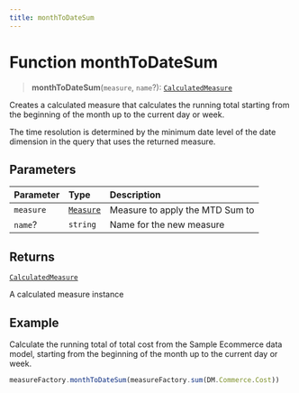 ```yaml
---
title: monthToDateSum
---
```


# Function monthToDateSum

> **monthToDateSum**(`measure`, `name`?): [`CalculatedMeasure`](../../../interfaces/interface.CalculatedMeasure.md)

Creates a calculated measure that calculates the running total starting from the beginning
of the month up to the current day or week.

The time resolution is determined by the minimum date level of the date dimension in the query
that uses the returned measure.

## Parameters

| Parameter | Type | Description |
| :------ | :------ | :------ |
| `measure` | [`Measure`](../../../interfaces/interface.Measure.md) | Measure to apply the MTD Sum to |
| `name`? | `string` | Name for the new measure |

## Returns

[`CalculatedMeasure`](../../../interfaces/interface.CalculatedMeasure.md)

A calculated measure instance

## Example

Calculate the running total of total cost from the Sample Ecommerce data model, starting from the
beginning of the month up to the current day or week.
```ts
measureFactory.monthToDateSum(measureFactory.sum(DM.Commerce.Cost))
```
